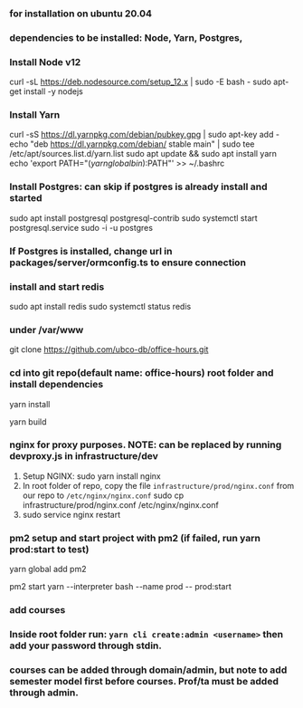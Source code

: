 ### for installation on ubuntu 20.04

### dependencies to be installed: Node, Yarn, Postgres,

### Install Node v12

curl -sL https://deb.nodesource.com/setup_12.x | sudo -E bash -
sudo apt-get install -y nodejs

### Install Yarn

curl -sS https://dl.yarnpkg.com/debian/pubkey.gpg | sudo apt-key add -
echo "deb https://dl.yarnpkg.com/debian/ stable main" | sudo tee /etc/apt/sources.list.d/yarn.list
sudo apt update && sudo apt install yarn
echo 'export PATH="$(yarn global bin):$PATH"' >> ~/.bashrc

### Install Postgres: can skip if postgres is already install and started

sudo apt install postgresql postgresql-contrib
sudo systemctl start postgresql.service
sudo -i -u postgres

### If Postgres is installed, change url in packages/server/ormconfig.ts to ensure connection

### install and start redis

sudo apt install redis
sudo systemctl status redis

### under /var/www

git clone https://github.com/ubco-db/office-hours.git

### cd into git repo(default name: office-hours) root folder and install dependencies

yarn install

yarn build

### nginx for proxy purposes. NOTE: can be replaced by running devproxy.js in infrastructure/dev

1. Setup NGINX:
   sudo yarn install nginx
2. In root folder of repo, copy the file `infrastructure/prod/nginx.conf` from our repo to `/etc/nginx/nginx.conf`
   sudo cp infrastructure/prod/nginx.conf /etc/nginx/nginx.conf
3. sudo service nginx restart

### pm2 setup and start project with pm2 (if failed, run yarn prod:start to test)

yarn global add pm2

pm2 start yarn --interpreter bash --name prod -- prod:start

### add courses

### Inside root folder run: `yarn cli create:admin <username>` then add your password through stdin.

### courses can be added through domain/admin, but note to add semester model first before courses. Prof/ta must be added through admin.
